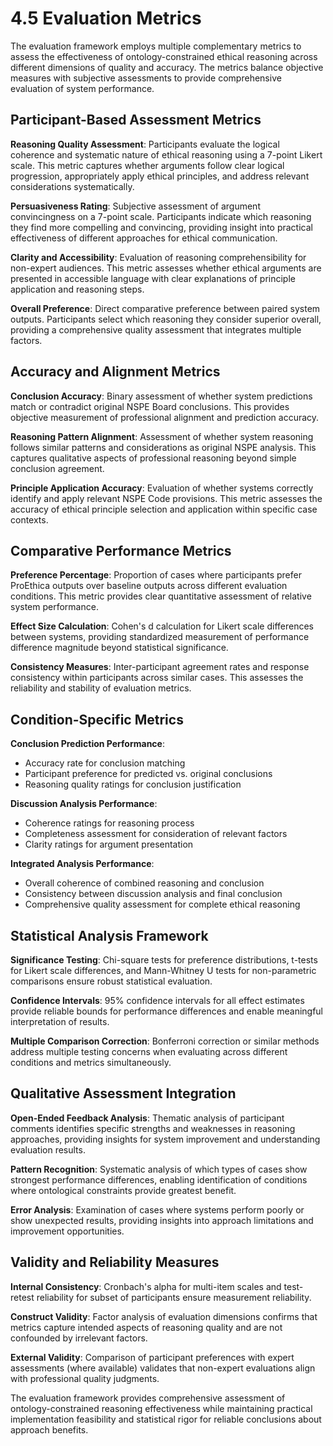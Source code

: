 # 4.5 Evaluation Metrics

The evaluation framework employs multiple complementary metrics to assess the effectiveness of ontology-constrained ethical reasoning across different dimensions of quality and accuracy. The metrics balance objective measures with subjective assessments to provide comprehensive evaluation of system performance.

## Participant-Based Assessment Metrics

**Reasoning Quality Assessment**: Participants evaluate the logical coherence and systematic nature of ethical reasoning using a 7-point Likert scale. This metric captures whether arguments follow clear logical progression, appropriately apply ethical principles, and address relevant considerations systematically.

**Persuasiveness Rating**: Subjective assessment of argument convincingness on a 7-point scale. Participants indicate which reasoning they find more compelling and convincing, providing insight into practical effectiveness of different approaches for ethical communication.

**Clarity and Accessibility**: Evaluation of reasoning comprehensibility for non-expert audiences. This metric assesses whether ethical arguments are presented in accessible language with clear explanations of principle application and reasoning steps.

**Overall Preference**: Direct comparative preference between paired system outputs. Participants select which reasoning they consider superior overall, providing a comprehensive quality assessment that integrates multiple factors.

## Accuracy and Alignment Metrics

**Conclusion Accuracy**: Binary assessment of whether system predictions match or contradict original NSPE Board conclusions. This provides objective measurement of professional alignment and prediction accuracy.

**Reasoning Pattern Alignment**: Assessment of whether system reasoning follows similar patterns and considerations as original NSPE analysis. This captures qualitative aspects of professional reasoning beyond simple conclusion agreement.

**Principle Application Accuracy**: Evaluation of whether systems correctly identify and apply relevant NSPE Code provisions. This metric assesses the accuracy of ethical principle selection and application within specific case contexts.

## Comparative Performance Metrics

**Preference Percentage**: Proportion of cases where participants prefer ProEthica outputs over baseline outputs across different evaluation conditions. This metric provides clear quantitative assessment of relative system performance.

**Effect Size Calculation**: Cohen's d calculation for Likert scale differences between systems, providing standardized measurement of performance difference magnitude beyond statistical significance.

**Consistency Measures**: Inter-participant agreement rates and response consistency within participants across similar cases. This assesses the reliability and stability of evaluation metrics.

## Condition-Specific Metrics

**Conclusion Prediction Performance**: 
- Accuracy rate for conclusion matching
- Participant preference for predicted vs. original conclusions  
- Reasoning quality ratings for conclusion justification

**Discussion Analysis Performance**:
- Coherence ratings for reasoning process
- Completeness assessment for consideration of relevant factors
- Clarity ratings for argument presentation

**Integrated Analysis Performance**:
- Overall coherence of combined reasoning and conclusion
- Consistency between discussion analysis and final conclusion
- Comprehensive quality assessment for complete ethical reasoning

## Statistical Analysis Framework

**Significance Testing**: Chi-square tests for preference distributions, t-tests for Likert scale differences, and Mann-Whitney U tests for non-parametric comparisons ensure robust statistical evaluation.

**Confidence Intervals**: 95% confidence intervals for all effect estimates provide reliable bounds for performance differences and enable meaningful interpretation of results.

**Multiple Comparison Correction**: Bonferroni correction or similar methods address multiple testing concerns when evaluating across different conditions and metrics simultaneously.

## Qualitative Assessment Integration

**Open-Ended Feedback Analysis**: Thematic analysis of participant comments identifies specific strengths and weaknesses in reasoning approaches, providing insights for system improvement and understanding evaluation results.

**Pattern Recognition**: Systematic analysis of which types of cases show strongest performance differences, enabling identification of conditions where ontological constraints provide greatest benefit.

**Error Analysis**: Examination of cases where systems perform poorly or show unexpected results, providing insights into approach limitations and improvement opportunities.

## Validity and Reliability Measures

**Internal Consistency**: Cronbach's alpha for multi-item scales and test-retest reliability for subset of participants ensure measurement reliability.

**Construct Validity**: Factor analysis of evaluation dimensions confirms that metrics capture intended aspects of reasoning quality and are not confounded by irrelevant factors.

**External Validity**: Comparison of participant preferences with expert assessments (where available) validates that non-expert evaluations align with professional quality judgments.

The evaluation framework provides comprehensive assessment of ontology-constrained reasoning effectiveness while maintaining practical implementation feasibility and statistical rigor for reliable conclusions about approach benefits.
